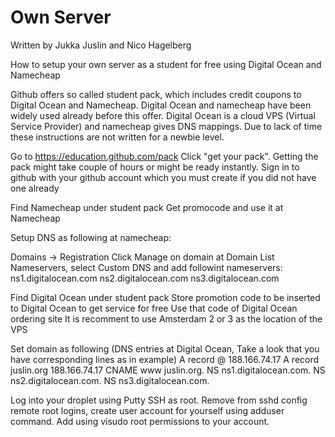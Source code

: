 # Own Server

Written by Jukka Juslin and Nico Hagelberg

How to setup your own server as a student for free using Digital Ocean and Namecheap

Github offers so called student pack, which includes credit coupons to Digital Ocean and Namecheap. Digital Ocean and namecheap have been widely used already before this offer. Digital Ocean is a cloud VPS (Virtual Service Provider) and namecheap gives DNS mappings. Due to lack of time these instructions are not written for a newbie level.

Go to https://education.github.com/pack
Click "get your pack". Getting the pack might take couple of hours or might be ready instantly.
Sign in to github with your github account which you must create if you did not have one already

Find Namecheap under student pack
Get promocode and use it at Namecheap

Setup DNS as following at namecheap:

Domains -> Registration
Click Manage on domain at Domain List
Nameservers, select Custom DNS and add followint nameservers:
ns1.digitalocean.com
ns2.digitalocean.com
ns3.digitalocean.com

Find Digital Ocean under student pack
Store promotion code to be inserted to Digital Ocean to get service for free
Use that code of Digital Ocean ordering site
It is recomment to use Amsterdam 2 or 3 as the location of the VPS

Set domain as following (DNS entries at Digital Ocean, Take a look that you have corresponding lines as in example)
A record @ 188.166.74.17
A record juslin.org 188.166.74.17
CNAME www juslin.org.
NS ns1.digitalocean.com.
NS ns2.digitalocean.com.
NS ns3.digitalocean.com.

Log into your droplet using Putty SSH as root. Remove from sshd config remote root logins, create user account for yourself using adduser command. Add using visudo root permissions to your account.




